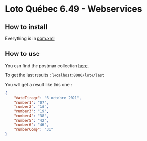 # Loto Québec 6.49 - Webservices

## How to install

Everything is in [pom.xml](pom.xml).

## How to use

You can find the postman collection [here](/postman/).

To get the last results :
`localhost:8080/loto/last`

You will get a result like this one :
```json
{
    "dateTirage": "6 octobre 2021",
    "number1": "07",
    "number2": "18",
    "number3": "19",
    "number4": "38",
    "number5": "42",
    "number6": "46",
    "numberComp": "31"
}
```